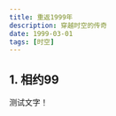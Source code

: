 ```yaml
---
title: 重返1999年
description: 穿越时空的传奇
date: 1999-03-01
tags: [时空]
---
```


<BlogPost>

## 1. 相约99

测试文字！

</BlogPost>